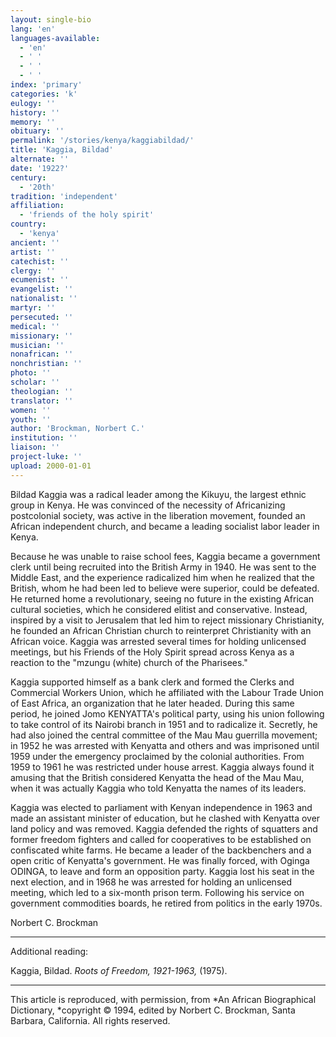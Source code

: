 ```yaml
---
layout: single-bio
lang: 'en'
languages-available:
  - 'en'
  - ' '
  - ' '
  - ' '
index: 'primary'
categories: 'k'
eulogy: ''
history: ''
memory: ''
obituary: ''
permalink: '/stories/kenya/kaggiabildad/'
title: 'Kaggia, Bildad'
alternate: ''
date: '1922?'
century:
  - '20th'
tradition: 'independent'
affiliation:
  - 'friends of the holy spirit'
country:
  - 'kenya'
ancient: ''
artist: ''
catechist: ''
clergy: ''
ecumenist: ''
evangelist: ''
nationalist: ''
martyr: ''
persecuted: ''
medical: ''
missionary: ''
musician: ''
nonafrican: ''
nonchristian: ''
photo: ''
scholar: ''
theologian: ''
translator: ''
women: ''
youth: ''
author: 'Brockman, Norbert C.'
institution: ''
liaison: ''
project-luke: ''
upload: 2000-01-01
---
```



Bildad Kaggia was a radical leader among the Kikuyu, the largest ethnic group in Kenya. He was convinced of the necessity of Africanizing postcolonial society, was active in the liberation movement, founded an African independent church, and became a leading socialist labor leader in Kenya.

Because he was unable to raise school fees, Kaggia became a government clerk until being recruited into the British Army in 1940. He was sent to the Middle East, and the experience radicalized him when he realized that the British, whom he had been led to believe were superior, could be defeated. He returned home a revolutionary, seeing no future in the existing African cultural societies, which he considered elitist and conservative. Instead, inspired by a visit to Jerusalem that led him to reject missionary Christianity, he founded an African Christian church to reinterpret Christianity with an African voice. Kaggia was arrested several times for holding unlicensed meetings, but his Friends of the Holy Spirit spread across Kenya as a reaction to the "mzungu  (white) church of the Pharisees."

Kaggia supported himself as a bank clerk and formed the Clerks and Commercial Workers Union, which he affiliated with the Labour Trade Union of East Africa, an organization that he later headed. During this same period, he joined Jomo KENYATTA's political party, using his union following to take control of its Nairobi branch in 1951 and to radicalize it. Secretly, he had also joined the central committee of the Mau Mau guerrilla movement; in 1952 he was arrested with Kenyatta and others and was imprisoned until 1959 under the emergency proclaimed by the colonial authorities. From 1959 to 1961 he was restricted under house arrest. Kaggia always found it amusing that the British considered Kenyatta the head of the Mau Mau, when it was actually Kaggia who told Kenyatta the names of its leaders.

Kaggia was elected to parliament with Kenyan independence in 1963 and made an assistant minister of education, but he clashed with Kenyatta over land policy and was removed. Kaggia defended the rights of squatters and former freedom fighters and called for cooperatives to be established on confiscated white farms. He became a leader of the backbenchers and a open critic of Kenyatta's government. He was finally forced, with Oginga ODINGA, to leave and form an opposition party. Kaggia lost his seat in the next election, and in 1968 he was arrested for holding an unlicensed meeting, which led to a six-month prison term. Following his service on government commodities boards, he retired from politics in the early 1970s.

Norbert C. Brockman

---

Additional reading:

Kaggia, Bildad.  *Roots of Freedom, 1921-1963,* (1975).

---

This article is reproduced, with permission, from *An African Biographical Dictionary, *copyright &copy; 1994, edited by Norbert C. Brockman, Santa Barbara, California. All rights reserved.